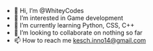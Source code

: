 - 👋 Hi, I’m @WhiteyCodes
- 👀 I’m interested in Game development
- 🌱 I’m currently learning Python, CSS, C++
- 💞️ I’m looking to collaborate on nothing so far
- 📫 How to reach me kesch.inno14@gmail.com

<!---
WhiteyCodes/WhiteyCodes is a ✨ special ✨ repository because its `README.md` (this file) appears on your GitHub profile.
You can click the Preview link to take a look at your changes.
--->
